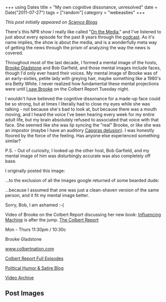 +++
using Dates
title = "My own cognitive dissonance, unresolved"
date = Date("2011-07-27")
tags = ["random"]
category = "webeasties"
+++

_This post initially appeared on [Science Blogs](http://scienceblogs.com/webeasties)_

There's this NPR show I really like called "[On the Media,](http://onthemedia.org)" and I've listened to just about every episode for the past 8 years through the [podcast](http://www.onthemedia.org/podcast/). As it's name implies, the show is about the media, and is a wonderfully meta way of getting the news through the prism of analyzing the way the news is covered.

Throughout most of the last decade, I formed a mental image of the hosts, [Brooke Gladstone](_blank) and Bob Garfield, and those mental images include faces, though I'd only ever heard their voices. My mental image of Brooke was of an early-sixties, petite lady with greying hair, maybe something like a 1980's era Betty White. I never realized how fundamental these mental projections were until [I saw Brooke](http://www.colbertnation.com/the-colbert-report-videos/393171/july-26-2011/brooke-gladstone) on the Colbert Report Tuesday night.

I wouldn't have believed the cognitive dissonance for a made-up face could be so strong, but at times I literally had to close my eyes while she was talking - not because she's bad to look at, but because there was a mouth moving, and I heard the voice I've been hearing every week for my entire adult life, but my brain absolutely refused to associated that voice with that face. She seemed like she was lip syncing the "real" Brooke, or like she was an impostor (maybe I have an auditory [Capgras delusion](http://en.wikipedia.org/wiki/Capgras_delusion)). 
I was honestly floored by the force of the feeling. Has anyone else experienced something similar?

P.S. - Out of curiosity, I looked up the other host, Bob Garfield, and my mental image of him was disturbingly accurate was also completely off base.

I originally posted this image:

...to the exclusion of all the images google returned of some bearded dude:

...because I assumed that one was just a clean-shaven version of the same person, and it fit my mental image better.

Sorry, Bob, I am ashamed :-(

Video of Brooke on the Colbert Report discussing her new book: [Influencing Machine](http://www.amazon.com/Influencing-Machine-Brooke-Gladstone-Media/dp/0393077799) is after the jump. 
[The Colbert Report](_blank)

Mon - Thurs 11:30pm / 10:30c

Brooke Gladstone

www.colbertnation.com

[Colbert Report Full Episodes](_blank)

[Political Humor & Satire Blog](_blank)

[Video Archive](_blank)

      
  

 ## Post Images


